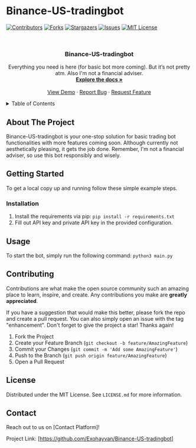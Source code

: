 # Binance-US-tradingbot

[![Contributors](https://img.shields.io/github/contributors/Exohayvan/Binance-US-tradingbot?style=flat)](https://github.com/Exohayvan/Binance-US-tradingbot/graphs/contributors)
[![Forks](https://img.shields.io/github/forks/Exohayvan/Binance-US-tradingbot?style=flat)](https://github.com/Exohayvan/Binance-US-tradingbot/network/members)
[![Stargazers](https://img.shields.io/github/stars/Exohayvan/Binance-US-tradingbot?style=flat)](https://github.com/Exohayvan/Binance-US-tradingbot/stargazers)
[![Issues](https://img.shields.io/github/issues/Exohayvan/Binance-US-tradingbot?style=flat)](https://github.com/Exohayvan/Binance-US-tradingbot/issues)
[![MIT License](https://img.shields.io/github/license/Exohayvan/Binance-US-tradingbot?style=for-the-badge)](https://github.com/Exohayvan/Binance-US-tradingbot/blob/main/LICENSE.md)

<!-- PROJECT LOGO -->
<br />
<div align="center">
  <a href="https://github.com/Exohayvan/Binance-US-tradingbot">
  </a>

  <h3 align="center">Binance-US-tradingbot</h3>

  <p align="center">
    Everything you need is here (for basic bot more coming). But it’s not pretty atm. Also I'm not a financial adviser.
    <br />
    <a href="https://github.com/Exohayvan/Binance-US-tradingbot"><strong>Explore the docs »</strong></a>
    <br />
    <br />
    <a href="https://github.com/Exohayvan/Binance-US-tradingbot">View Demo</a>
    ·
    <a href="https://github.com/Exohayvan/Binance-US-tradingbot/issues">Report Bug</a>
    ·
    <a href="https://github.com/Exohayvan/Binance-US-tradingbot/issues">Request Feature</a>
  </p>
</div>

<!-- TABLE OF CONTENTS -->
<details>
  <summary>Table of Contents</summary>
  <ol>
    <li>
      <a href="#about-the-project">About The Project</a>
    </li>
    <li>
      <a href="#getting-started">Getting Started</a>
      <ul>
        <li><a href="#installation">Installation</a></li>
      </ul>
    </li>
    <li><a href="#usage">Usage</a></li>
    <li><a href="#contributing">Contributing</a></li>
    <li><a href="#license">License</a></li>
    <li><a href="#contact">Contact</a></li>
  </ol>
</details>

<!-- ABOUT THE PROJECT -->
## About The Project

Binance-US-tradingbot is your one-stop solution for basic trading bot functionalities with more features coming soon. Although currently not aesthetically pleasing, it gets the job done. Remember, I'm not a financial adviser, so use this bot responsibly and wisely.

<!-- GETTING STARTED -->
## Getting Started

To get a local copy up and running follow these simple example steps.

### Installation

1. Install the requirements via pip: `pip install -r requirements.txt`
2. Fill out API key and private API key in the provided configuration.

<!-- USAGE EXAMPLES -->
## Usage

To start the bot, simply run the following command: `python3 main.py`

<!-- CONTRIBUTING -->
## Contributing

Contributions are what make the open source community such an amazing place to learn, inspire, and create. Any contributions you make are **greatly appreciated**.

If you have a suggestion that would make this better, please fork the repo and create a pull request. You can also simply open an issue with the tag "enhancement".
Don't forget to give the project a star! Thanks again!

1. Fork the Project
2. Create your Feature Branch (`git checkout -b feature/AmazingFeature`)
3. Commit your Changes (`git commit -m 'Add some AmazingFeature'`)
4. Push to the Branch (`git push origin feature/AmazingFeature`)
5. Open a Pull Request

<!-- LICENSE -->
## License

Distributed under the MIT License. See `LICENSE.md` for more information.

<!-- CONTACT -->
## Contact

Reach out to us on [Contact Platform]!

Project Link: [https://github.com/Exohayvan/Binance-US-tradingbot]

<!-- MARKDOWN LINKS & IMAGES -->

